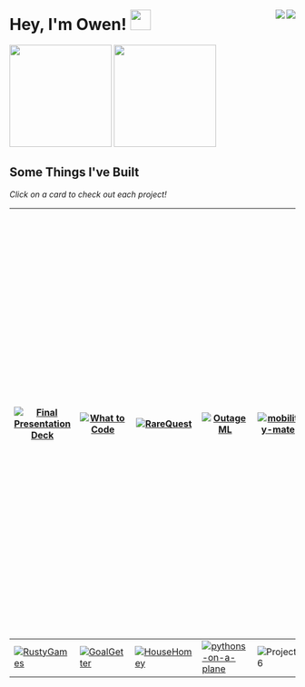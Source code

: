Hey, I'm Owen! <img src="https://emojis.slackmojis.com/emojis/images/1643514747/7550/pikachu_wave.gif?1643514747" height="36px">  <a href="https://www.linkedin.com/in/owenscooke/">
    <img align="right" src="https://img.shields.io/badge/LinkedIn-0077B5?style=for-the-badge&logo=linkedin&logoColor=white" />
  </a>
  <a href="https://x.com/theowencooke/">
    <img align="right" src="https://img.shields.io/badge/Twitter-1DA1F2?style=for-the-badge&logo=x&logoColor=white" />
  </a>
=======
 
<p>
  <img height="180em" src="https://github-readme-stats.vercel.app/api?username=owencooke&hide_rank=true&custom_title=GitHub+Stats&show_icons=true&theme=moltack" />
  <img height="180em" src="https://github-readme-stats.vercel.app/api/top-langs/?username=owencooke&layout=donut&theme=moltack" />
</p>

## Some Things I've Built 

*Click on a card to check out each project!*

| [![Final Presentation Deck](https://github.com/user-attachments/assets/dc7bb511-4fe7-4f48-a8d5-d401b2a10472)](https://github.com/owencooke/memento) | [![What to Code](https://github.com/user-attachments/assets/5e4c6624-50d4-4af5-8cec-f7b87fa2b53c)](https://github.com/owencooke/what-to-code) | [![RareQuest](https://github.com/user-attachments/assets/979de35e-e915-45d7-87da-2f588c33ea5a)](https://github.com/owencooke/RareQuest) | [![OutageML](https://github.com/user-attachments/assets/cb7078f1-70d4-41e8-9028-d7c5e5794965)](https://github.com/owencooke/OutageML) | [![mobility-mate](https://github.com/user-attachments/assets/f754a363-0103-447a-a407-9b25f93e103d)](https://github.com/owencooke/mobility-mate) | [<img src="https://github.com/user-attachments/assets/1c8077a4-76ad-419d-a986-4949f1948a76" width="750" alt="Proompt">](https://github.com/owencooke/proompt) |
| --- | --- | --- | --- | --- | --- |
| [![RustyGames](https://github.com/user-attachments/assets/6238760f-c344-481f-b18e-394ea0c54f3b)](https://ldbonkowski.github.io/ECE421/) | [![GoalGetter](https://github.com/user-attachments/assets/43b60f74-adb0-4c09-ba9f-9715b088c0f3)](https://github.com/owencooke/GoalGetter) | [![HouseHomey](https://github.com/user-attachments/assets/06cc7007-228f-4ace-8dcb-757433575799)](https://github.com/CMPUT301F23T08/HouseHomey) | [![pythons-on-a-plane](https://github.com/user-attachments/assets/afe95f74-99d9-4f17-9f7c-6fe11b7fc999)](https://github.com/owencooke/pythons-on-a-plane) | <img src="https://github.com/user-attachments/assets/96506034-c371-4301-be52-15237c324516" alt="Project 6"> | [![TaskKeepr](https://github.com/user-attachments/assets/58898bda-e7ab-4572-ac59-2da2ba78a5e7)](https://github.com/owencooke/TaskKeepr) |
